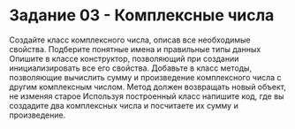 # Задание 03 - Комплексные числа

Создайте класс комплексного числа, описав все необходимые свойства. Подберите понятные имена и правильные типы данных
Опишите в классе конструктор, позволяющий при создании инициализировать все его свойства.
Добавьте в класс методы, позволяющие вычислить сумму и произведение комплексного числа с другим комплексным числом. Метод должен возвращать новый объект, не изменяя старое
Используя построенный класс напишите код, где вы создадите два комплексных числа и посчитаете их сумму и произведение.

